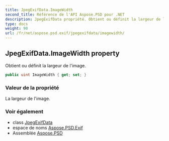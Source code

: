 ```yaml
---
title: JpegExifData.ImageWidth
second_title: Référence de l'API Aspose.PSD pour .NET
description: JpegExifData propriété. Obtient ou définit la largeur de limage.
type: docs
weight: 90
url: /fr/net/aspose.psd.exif/jpegexifdata/imagewidth/
---
```

## JpegExifData.ImageWidth property

Obtient ou définit la largeur de l'image.

```csharp
public uint ImageWidth { get; set; }
```

### Valeur de la propriété

La largeur de l'image.

### Voir également

* class [JpegExifData](../)
* espace de noms [Aspose.PSD.Exif](../../jpegexifdata/)
* Assemblée [Aspose.PSD](../../../)


